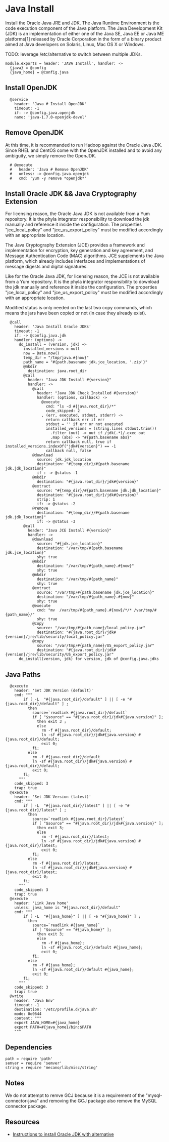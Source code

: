 
# Java Install

Install the Oracle Java JRE and JDK. The Java Runtime Environment is the code 
execution component of the Java platform. The Java Development Kit (JDK) is 
an implementation of either one of the Java SE, Java EE or Java ME platforms[1] 
released by Oracle Corporation in the form of a binary product aimed at Java 
developers on Solaris, Linux, Mac OS X or Windows.

TODO: leverage /etc/alternative to switch between multiple JDKs.

    module.exports = header: 'JAVA Install', handler: ->
      {java} = @config
      {java_home} = @config.java
      
      
## Install OpenJDK

      @service
        header: 'Java # Install OpenJDK'
        timeout: -1
        if: -> @config.java.openjdk
        name: 'java-1.7.0-openjdk-devel'

## Remove OpenJDK

At this time, it is recommanded to run Hadoop against the Oracle Java JDK. Since RHEL and CentOS 
come with the OpenJDK installed and to avoid any ambiguity, we simply remove the OpenJDK.

      # @execute
      #   header: 'Java # Remove OpenJDK'
      #   unless: -> @config.java.openjdk
      #   cmd: 'yum -y remove *openjdk*'

## Install Oracle JDK && Java Cryptography Extension

For licensing reason, the Oracle Java JDK is not available from a Yum repository. It is the
phyla integrator responsibility to download the jdk manually and reference it 
inside the configuration. The properties "jce\_local\_policy" and 
"jce\_us\_export_policy" must be modified accordingly with an appropriate location.

The Java Cryptography Extension (JCE) provides a framework and implementation for encryption, 
key generation and key agreement, and Message Authentication Code (MAC) algorithms. JCE 
supplements the Java platform, which already includes interfaces and implementations of 
message digests and digital signatures.

Like for the Oracle Java JDK, for licensing reason, the JCE is not available from a Yum 
repository. It is the phyla integrator responsibility to download the jdk manually and 
reference it inside the configuration. The properties "jce\_local\_policy" and 
"jce\_us\_export_policy" must be modified accordingly with an appropriate location.

Modified status is only needed on the last two copy commands, which means the jars 
have been copied or not (in case they already exist).  

      @call
        header: 'Java Install Oracle JDKs'
        timeout: -1
        if: -> @config.java.jdk
        handler: (options) ->          
          do_install = (version, jdk) =>
            installed_versions = null
            now = Date.now()
            temp_dir = "/tmp/java.#{now}"
            path_name = "#{path.basename jdk.jce_location, '.zip'}"
            @mkdir
              destination: java.root_dir
            @call
              header: "Java JDK Install #{version}"
              handler: ->
                @call 
                  header: "Java JDK Check Installed #{version}"
                  handler: (options, callback) ->
                    @execute
                      cmd: "ls -d #{java.root_dir}/*"
                      code_skipped: 2
                    , (err, executed, stdout, stderr) ->
                      return callback err if err
                      stdout = '' if err or not executed
                      installed_versions = (string.lines stdout.trim())
                        .filter (out) -> out if /jdk(.*)/.exec out
                        .map (abs) -> "#{path.basename abs}" 
                      return callback null, true if installed_versions.indexOf("jdk#{version}") == -1
                      callback null, false
                @download
                  source: jdk.jdk_location
                  destination: "#{temp_dir}/#{path.basename jdk.jdk_location}"
                  if : -> @status -1
                @mkdir
                  destination: "#{java.root_dir}/jdk#{version}"
                @extract
                  source: "#{temp_dir}/#{path.basename jdk.jdk_location}"
                  destination: "#{java.root_dir}/jdk#{version}"
                  strip: 1
                  if: -> @status -2
                @remove
                  destination: "#{temp_dir}/#{path.basename jdk.jdk_location}"
                  if: -> @status -3
            @call
              header: "Java JCE Install #{version}"
              handler: ->
                @download
                  source: "#{jdk.jce_location}"
                  destination: "/var/tmp/#{path.basename jdk.jce_location}"
                  shy: true
                @mkdir 
                  destination: "/var/tmp/#{path_name}.#{now}"
                  shy: true
                @mkdir 
                  destination: "/var/tmp/#{path_name}"
                  shy: true
                @extract
                  source: "/var/tmp/#{path.basename jdk.jce_location}"
                  destination: "/var/tmp/#{path_name}.#{now}"
                  shy: true
                @execute
                  cmd: "mv  /var/tmp/#{path_name}.#{now}/*/* /var/tmp/#{path_name}/"
                  shy: true
                @copy
                  source: "/var/tmp/#{path_name}/local_policy.jar"
                  destination: "#{java.root_dir}/jdk#{version}/jre/lib/security/local_policy.jar"
                @copy
                  source: "/var/tmp/#{path_name}/US_export_policy.jar"
                  destination: "#{java.root_dir}/jdk#{version}/jre/lib/security/US_export_policy.jar"
          do_install(version, jdk) for version, jdk of @config.java.jdks 
            
## Java Paths

      @execute 
        header: 'Set JDK Version (default)'
        cmd: """
            if [ -L  "#{java.root_dir}/default" ] || [ -e "#{java.root_dir}/default" ] ; 
              then 
                source=`readlink #{java.root_dir}/default`
                if [ "$source" == "#{java.root_dir}/jdk#{java.version}" ];
                  then exit 3 ;
                  else
                    rm -f #{java.root_dir}/default;
                    ln -sf #{java.root_dir}/jdk#{java.version} #{java.root_dir}/default;
                    exit 0;
                fi;
              else
                rm -f #{java.root_dir}/default
                ln -sf #{java.root_dir}/jdk#{java.version} #{java.root_dir}/default;
                exit 0;
            fi;
          """
        code_skipped: 3
        trap: true
      @execute 
        header: 'Set JDK Version (latest)'
        cmd: """
            if [ -L  "#{java.root_dir}/latest" ] || [ -e "#{java.root_dir}/latest" ] ; 
              then 
                source=`readlink #{java.root_dir}/latest`
                if [ "$source" == "#{java.root_dir}/jdk#{java.version}" ];
                  then exit 3;
                  else
                    rm -f #{java.root_dir}/latest;
                    ln -sf #{java.root_dir}/jdk#{java.version} #{java.root_dir}/latest;
                    exit 0;
                fi;
              else
                rm -f #{java.root_dir}/latest;
                ln -sf #{java.root_dir}/jdk#{java.version} #{java.root_dir}/latest;
                exit 0;
            fi;
          """
        code_skipped: 3
        trap: true
      @execute 
        header: 'Link Java home'
        unless: java_home is "#{java.root_dir}/default"
        cmd: """
            if [ -L  "#{java_home}" ] || [ -e "#{java_home}" ] ; 
              then 
                source=`readlink #{java_home}`
                if [ "$source" == "#{java_home}" ];
                  then exit 3;
                  else
                    rm -f #{java_home};
                    ln -sf #{java.root_dir}/default #{java_home};
                    exit 0;
                fi;
              else
                rm -f #{java_home};
                ln -sf #{java.root_dir}/default #{java_home};
                exit 0;
            fi;
          """
        code_skipped: 3
        trap: true
      @write
        header: 'Java Env'
        timeout: -1
        destination: '/etc/profile.d/java.sh'
        mode: 0o0644
        content: """
        export JAVA_HOME=#{java_home}
        export PATH=#{java_home}/bin:$PATH
        """

## Dependencies

    path = require 'path'
    semver = require 'semver'
    string = require 'mecano/lib/misc/string'
    

## Notes

We do not attempt to remve GCJ because it is a requirement of the "mysql-connector-java"
and removing the GCJ package also remove the MySQL connector package.

## Resources

*   [Instructions to install Oracle JDK with alternative](http://www.if-not-true-then-false.com/2010/install-sun-oracle-java-jdk-jre-6-on-fedora-centos-red-hat-rhel/) 
